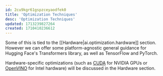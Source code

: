 ```yaml
---
id: 2cu9kgr61gspzceyaodfek0
title: 'Optimization Techniques'
desc: 'Optimization Techniques'
updated: 1713239827264
created: 1710410236612
---
```


Some of this is tied to the [[Hardware|ai.optimization.hardware]] section. However we can offer some platform-agnostic general guidance for Hugging Face's Transformers library, as well as TensorFlow and PyTorch. 

Hardware-specific optimizations (such as [CUDA](https://developer.nvidia.com/cuda-toolkit) for NVIDIA GPUs or [OpenVINO](https://docs.openvino.ai/latest/index.html) for Intel hardware) will be discussed in the Hardware section.

